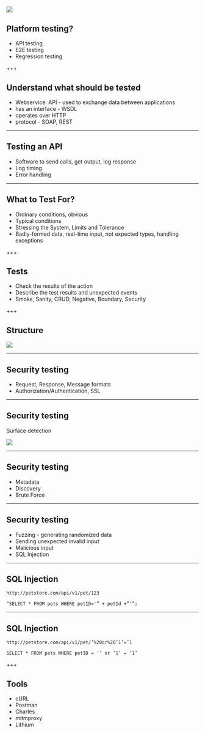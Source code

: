 ![](https://disrupt-and-innovate.org/wp-content/uploads/2015/09/burning-platform.jpg)
---

## Platform testing?

* API testing
* E2E testing
* Regression testing

+++

## Understand what should be tested

* Webservice: API - used to exchange data between applications
* has an interface - WSDL
* operates over HTTP
* protocol - SOAP, REST

---

## Testing an API

* Software to send calls, get output, log response
* Log timing
* Error handling

---

## What to Test For?

* Ordinary conditions, obvious
* Typical conditions
* Stressing the System, Limits and Tolerance
* Badly-formed data, real-time input, not expected types, handling exceptions

+++

## Tests

* Check the results of the action
* Describe the test results and unexpected events
* Smoke, Sanity, CRUD, Negative, Boundary, Security

+++

## Structure

![](https://i.imgur.com/YRNcvwU.png)

---

## Security testing

* Request, Response, Message formats
* Authorization/Authentication, SSL

---

## Security testing

Surface detection

![](https://blog.smartbear.com/wp-content/uploads/2014/11/HackYourAPI3-600x351.jpg)


---

## Security testing

* Metadata
* Discovery
* Brute Force

---

## Security testing

* Fuzzing - generating randomized data
* Sending unexpected invalid input
* Malicious input
* SQL Injection

---

## SQL Injection

``` http://petstore.com/api/v1/pet/123 ```

``` “SELECT * FROM pets WHERE petID='” + petId +”‘”; ```

---

## SQL Injection

``` http://petstore.com/api/v1/pet/’%20or%20’1’=’1 ```

``` SELECT * FROM pets WHERE petID = ‘’ or ‘1’ = ‘1’ ```

+++

## Tools

* cURL
* Postman
* Charles
* mitmproxy
* Lithium

